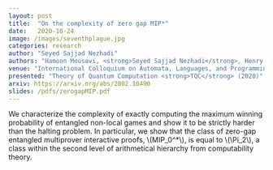 ```yaml
---
layout: post
title:  "On the complexity of zero gap MIP*"
date:   2020-10-24
image: /images/seventhplague.jpg
categories: research
author: "Seyed Sajjad Nezhadi"
authors: "Hamoon Mousavi, <strong>Seyed Sajjad Nezhadi</strong>, Henry Yuen"
venue: "International Colloquium on Automata, Languages, and Programming <strong>ICALP</strong> (2020)"
presented: "Theory of Quantum Computation <strong>TQC</strong> (2020)"
arxiv: https://arxiv.org/abs/2002.10490
slides: /pdfs/zerogapMIP.pdf
---
```

We characterize the complexity of exactly computing the maximum winning probability of entangled non-local games and show it to be strictly harder than the halting problem. In particular, we show that the class of zero-gap entangled multiprover interactive proofs, \\(MIP_0^*\\), is equal to \\(\Pi_2\\), a class within the second level of arithmetical hierarchy from computability theory.